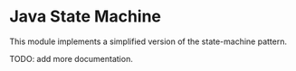 # Java State Machine

This module implements a simplified version of the state-machine pattern.

TODO: add more documentation.

